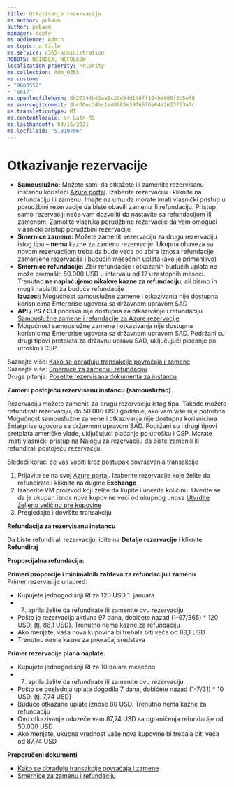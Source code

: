 ```yaml
---
title: Otkazivanje rezervacije
ms.author: pebaum
author: pebaum
manager: scotv
ms.audience: Admin
ms.topic: article
ms.service: o365-administration
ROBOTS: NOINDEX, NOFOLLOW
localization_priority: Priority
ms.collection: Adm_O365
ms.custom:
- "9003552"
- "6817"
ms.openlocfilehash: 6b27344b43aa5c20d64d148ff164be805f3b5ef8
ms.sourcegitcommit: 8bc60ec34bc1e40685e3976576e04a2623f63a7c
ms.translationtype: MT
ms.contentlocale: sr-Latn-RS
ms.lasthandoff: 04/15/2021
ms.locfileid: "51819706"
---
```

# <a name="cancelling-reservation"></a>Otkazivanje rezervacije

- **Samouslužno:** Možete sami da otkažete ili zamenite rezervisanu instancu koristeći [Azure portal](https://portal.azure.com/#blade/Microsoft_Azure_Reservations/ReservationsBrowseBlade). Izaberite rezervaciju i kliknite na refundaciju ili zamenu. Imajte na umu da morate imati vlasnički pristup u porudžbini rezervacije da biste obavili zamenu ili refundaciju. Pristup samo rezervaciji neće vam dozvoliti da nastavite sa refundacijom ili zamenom. Zamolite vlasnika porudžbine rezervacije da vam omogući vlasnički pristup porudžbini rezervacije
- **Smernice zamene:** Možete zameniti rezervaciju za drugu rezervaciju istog tipa – **nema** kazne za zamenu rezervacije. Ukupna obaveza sa novom rezervacijom treba da bude veća od zbira iznosa refundacije zamenjene rezervacije i budućih mesečnih uplata (ako je primenljivo)
- **Smernice refundacije:** Zbir refundacije i otkazanih budućih uplata ne može premašiti 50.000 USD u intervalu od 12 uzastopnih meseci. Trenutno **ne naplaćujemo nikakve kazne za refundaciju**, ali bismo ih mogli naplatiti za buduće refundacije  
    **Izuzeci:** Mogućnost samouslužne zamene i otkazivanja nije dostupna korisnicima Enterprise ugovora sa državnom upravom SAD
- **API / PS / CLI** podrška nije dostupna za otkazivanje i refundaciju [Samouslužne zamene i refundacije za Azure rezervacije](https://docs.microsoft.com/azure/cost-management-billing/reservations/exchange-and-refund-azure-reservations?WT.mc_id=Portal-Microsoft_Azure_Support)
- Mogućnost samouslužne zamene i otkazivanja nije dostupna korisnicima Enterprise ugovora sa državnom upravom SAD. Podržani su drugi tipovi pretplata za državnu upravu SAD, uključujući plaćanje po utrošku i CSP

Saznajte više: [Kako se obrađuju transakcije povraćaja i zamene](https://docs.microsoft.com/azure/billing/billing-azure-reservations-self-service-exchange-and-refund?WT.mc_id=Portal-Microsoft_Azure_Support#how-return-and-exchange-transactions-are-processed)  
Saznajte više: [Smernice za zamenu i refundaciju](https://docs.microsoft.com/azure/billing/billing-azure-reservations-self-service-exchange-and-refund?WT.mc_id=Portal-Microsoft_Azure_Support#exchange-policies)  
Druga pitanja: [Posetite rezervisana dokumenta za instancu](https://docs.microsoft.com/azure/billing/billing-save-compute-costs-reservations?WT.mc_id=Portal-Microsoft_Azure_Support)

**Zameni postojeću rezervisanu instancu (samouslužno)**

Rezervaciju možete zameniti za drugu rezervaciju istog tipa. Takođe možete refundirati rezervaciju, do 50.000 USD godišnje, ako vam više nije potrebna. Mogućnost samouslužne zamene i otkazivanja nije dostupna korisnicima Enterprise ugovora sa državnom upravom SAD. Podržani su i drugi tipovi pretplata američke vlade, uključujući plaćanje po utrošku i CSP. Morate imati vlasnički pristup na Nalogu za rezervaciju da biste zamenili ili refundirali postojeću rezervaciju.

Sledeći koraci će vas voditi kroz postupak dovršavanja transakcije

1. Prijavite se na svoj [Azure portal](https://portal.azure.com/#blade/Microsoft_Azure_Reservations/ReservationsBrowseBlade). Izaberite rezervacije koje želite da refundirate i kliknite na dugme **Exchange**
2. Izaberite VM proizvod koji želite da kupite i unesite količinu. Uverite se da je ukupan iznos nove kupovine veći od ukupnog unosa [Utvrdite željenu veličinu pre kupovine](https://docs.microsoft.com/azure/virtual-machines/windows/prepay-reserved-vm-instances?WT.mc_id=Portal-Microsoft_Azure_Support#determine-the-right-vm-size-before-you-buy)
3. Pregledajte i dovršite transakciju

**Refundacija za rezervisanu instancu**

Da biste refundirali rezervaciju, idite na **Detalje rezervacije** i kliknite **Refundiraj**

**Proporcijalna refundacija:**

**Primeri proporcije i minimalnih zahteva za refundaciju i zamenu**  
Primer rezervacije unapred:

- Kupujete jednogodišnji RI za 120 USD 1. januara
- 7. aprila želite da refundirate ili zamenite ovu rezervaciju
- Pošto je rezervacija aktivna 97 dana, dobićete nazad (1-97/365) * 120 USD. (tj. 88,1 USD). Trenutno nema kazne za refundaciju
- Ako menjate, vaša nova kupovina bi trebala biti veća od 88,1 USD
- Trenutno nema kazne za povraćaj sredstava

**Primer rezervacije plana naplate:**

- Kupujete jednogodišnji RI za 10 dolara mesečno
- 7. aprila želite da refundirate ili zamenite ovu rezervaciju
- Pošto se poslednja uplata dogodila 7 dana, dobićete nazad (1-7/31) * 10 USD. (tj. 7,74 USD)
- Buduće otkazane uplate iznose 80 USD. Trenutno nema kazne za refundaciju
- Ovo otkazivanje oduzeće vam 87,74 USD sa ograničenja refundacije od 50.000 USD
- Ako menjate, ukupna vrednost vaše nova kupovine bi trebala biti veća od 87,74 USD

**Preporučeni dokumenti**

- [Kako se obrađuju transakcije povraćaja i zamene](https://docs.microsoft.com/azure/billing/billing-azure-reservations-self-service-exchange-and-refund?WT.mc_id=Portal-Microsoft_Azure_Support#how-return-and-exchange-transactions-are-processed)
- [Smernice za zamenu i refundaciju](https://docs.microsoft.com/azure/billing/billing-azure-reservations-self-service-exchange-and-refund?WT.mc_id=Portal-Microsoft_Azure_Support#exchange-policies)